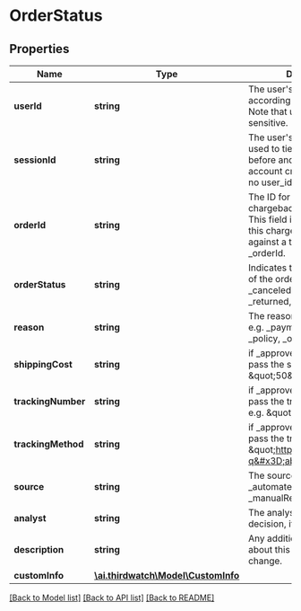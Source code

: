 # OrderStatus

## Properties
Name | Type | Description | Notes
------------ | ------------- | ------------- | -------------
**userId** | **string** | The user&#39;s account ID according to your systems. Note that user IDs are case sensitive. | [optional] 
**sessionId** | **string** | The user&#39;s current session ID, used to tie a user&#39;s action before and after login or account creation. Required if no user_id values is provided. | [optional] 
**orderId** | **string** | The ID for the order that this chargeback is filed against. This field is not required if this chargeback was filed against a transaction with no _orderId. | [optional] 
**orderStatus** | **string** | Indicates the high-level state of the order. e.g. _approved, _canceled, _held, _fulfilled, _returned, _rto | [optional] 
**reason** | **string** | The reason for a cancellation. e.g. _paymentRisk, _abuse, _policy, _other | [optional] 
**shippingCost** | **string** | if _approved or _fulfilled than pass the shipping cost. e.g. \&quot;50\&quot; | [optional] 
**trackingNumber** | **string** | if _approved or _fulfilled than pass the tracking number. e.g. \&quot;55327470\&quot; | [optional] 
**trackingMethod** | **string** | if _approved or _fulfilled than pass the tracking url. e.g. \&quot;http://fedex.com/track?q&#x3D;abc123\&quot; | [optional] 
**source** | **string** | The source of a decision. e.g. _automated, _manualReview\&quot; | [optional] 
**analyst** | **string** | The analyst who made the decision, if manual. | [optional] 
**description** | **string** | Any additional information about this order status change. | [optional] 
**customInfo** | [**\ai.thirdwatch\Model\CustomInfo**](CustomInfo.md) |  | [optional] 

[[Back to Model list]](../README.md#documentation-for-models) [[Back to API list]](../README.md#documentation-for-api-endpoints) [[Back to README]](../README.md)


